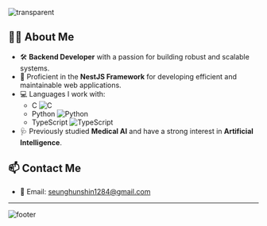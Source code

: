 <!-- ### Hi 👋 -->
![transparent](https://capsule-render.vercel.app/api?type=waving&color=0:ffffff,100:000000&text=Hi👋&height=150&fontColor=white&fontSize=30&animation=twinkling)
<br>

## 👨‍💻 About Me

- 🛠️ **Backend Developer** with a passion for building robust and scalable systems.
- 🚀 Proficient in the **NestJS Framework** for developing efficient and maintainable web applications.
- 💻 Languages I work with:
  - C ![C](https://img.shields.io/badge/-C-A8B9CC?style=flat-square&logo=C&logoColor=white)
  - Python ![Python](https://img.shields.io/badge/-Python-3776AB?style=flat-square&logo=Python&logoColor=white)
  - TypeScript ![TypeScript](https://img.shields.io/badge/-TypeScript-007ACC?style=flat-square&logo=TypeScript&logoColor=white)
- 🩺 Previously studied **Medical AI** and have a strong interest in **Artificial Intelligence**.

## 📫 Contact Me
- 📧 Email: [seunghunshin1284@gmail.com](mailto:seunghunshin1284@gmail.com)

---

![footer](https://capsule-render.vercel.app/api?type=waving&color=0:000000,100:ffffff&height=100&section=footer)
